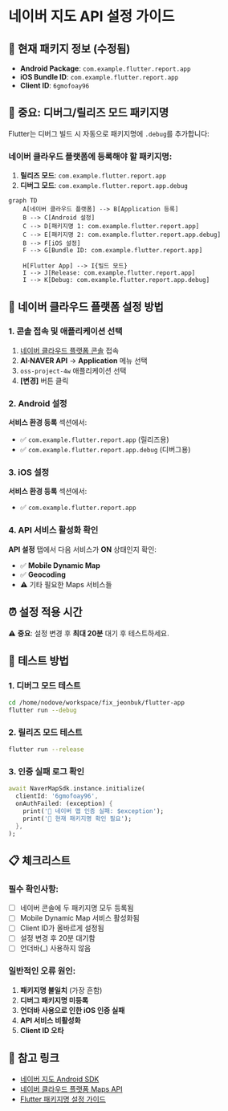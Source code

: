 # 네이버 지도 API 설정 가이드

## 📱 현재 패키지 정보 (수정됨)
- **Android Package**: `com.example.flutter.report.app`
- **iOS Bundle ID**: `com.example.flutter.report.app`
- **Client ID**: `6gmofoay96`

## 🚨 중요: 디버그/릴리즈 모드 패키지명
Flutter는 디버그 빌드 시 자동으로 패키지명에 `.debug`를 추가합니다:

### 네이버 클라우드 플랫폼에 등록해야 할 패키지명:
1. **릴리즈 모드**: `com.example.flutter.report.app`
2. **디버그 모드**: `com.example.flutter.report.app.debug`

```mermaid
graph TD
    A[네이버 클라우드 플랫폼] --> B[Application 등록]
    B --> C[Android 설정]
    C --> D[패키지명 1: com.example.flutter.report.app]
    C --> E[패키지명 2: com.example.flutter.report.app.debug]
    B --> F[iOS 설정]
    F --> G[Bundle ID: com.example.flutter.report.app]
    
    H[Flutter App] --> I{빌드 모드}
    I --> J[Release: com.example.flutter.report.app]
    I --> K[Debug: com.example.flutter.report.app.debug]
```

## 🔑 네이버 클라우드 플랫폼 설정 방법

### 1. 콘솔 접속 및 애플리케이션 선택
1. [네이버 클라우드 플랫폼 콘솔](https://console.ncloud.com/) 접속
2. **AI·NAVER API** → **Application** 메뉴 선택
3. `oss-project-4w` 애플리케이션 선택
4. **[변경]** 버튼 클릭

### 2. Android 설정
**서비스 환경 등록** 섹션에서:
- ✅ `com.example.flutter.report.app` (릴리즈용)
- ✅ `com.example.flutter.report.app.debug` (디버그용)

### 3. iOS 설정
**서비스 환경 등록** 섹션에서:
- ✅ `com.example.flutter.report.app`

### 4. API 서비스 활성화 확인
**API 설정** 탭에서 다음 서비스가 **ON** 상태인지 확인:
- ✅ **Mobile Dynamic Map**
- ✅ **Geocoding**
- ⚠️ 기타 필요한 Maps 서비스들

## ⏰ 설정 적용 시간
⚠️ **중요**: 설정 변경 후 **최대 20분** 대기 후 테스트하세요.

## 🧪 테스트 방법

### 1. 디버그 모드 테스트
```bash
cd /home/nodove/workspace/fix_jeonbuk/flutter-app
flutter run --debug
```

### 2. 릴리즈 모드 테스트
```bash
flutter run --release
```

### 3. 인증 실패 로그 확인
```dart
await NaverMapSdk.instance.initialize(
  clientId: '6gmofoay96',
  onAuthFailed: (exception) {
    print('🚨 네이버 맵 인증 실패: $exception');
    print('📱 현재 패키지명 확인 필요');
  },
);
```

## 📋 체크리스트

### 필수 확인사항:
- [ ] 네이버 콘솔에 두 패키지명 모두 등록됨
- [ ] Mobile Dynamic Map 서비스 활성화됨
- [ ] Client ID가 올바르게 설정됨
- [ ] 설정 변경 후 20분 대기함
- [ ] 언더바(_) 사용하지 않음

### 일반적인 오류 원인:
1. **패키지명 불일치** (가장 흔함)
2. **디버그 패키지명 미등록**
3. **언더바 사용으로 인한 iOS 인증 실패**
4. **API 서비스 비활성화**
5. **Client ID 오타**

## 🔗 참고 링크
- [네이버 지도 Android SDK](https://navermaps.github.io/android-map-sdk/guide-ko/)
- [네이버 클라우드 플랫폼 Maps API](https://guide.ncloud-docs.com/docs/naveropenapi-maps-overview)
- [Flutter 패키지명 설정 가이드](https://docs.flutter.dev/deployment/android#reviewing-the-gradle-build-configuration)
